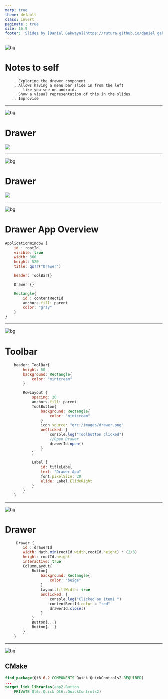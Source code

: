 ```yaml
---
marp: true
theme: default
class: invert
paginate : true
size: 16:9
footer: 'Slides by [Daniel Gakwaya](https://rutura.github.io/daniel.gakwaya/) at [LearnQtGuide](https://www.learnqt.guide/)'
---
```

![bg](images/slide_background.png)
# Notes to self
        . Exploring the drawer component
        . Allows having a menu bar slide in from the left
            like you see on android.
        . Show a visual representation of this in the slides
        . Improvise  

        
---
![bg](images/slide_background.png)
# Drawer
![](images/1.png)

---

![bg](images/slide_background.png)
# Drawer
![](images/2.png)

---
![bg](images/slide_background.png)
# Drawer App Overview
```qml
ApplicationWindow {
    id : rootId
    visible: true
    width: 360
    height: 520
    title: qsTr("Drawer")

    header: ToolBar{}

    Drawer {}

    Rectangle{
        id : contentRectId
        anchors.fill: parent
        color: "gray"
    }
}
```

---

![bg](images/slide_background.png)
# Toolbar
```qml
    header: ToolBar{
        height: 50
        background: Rectangle{
            color: "mintcream"
        }

        RowLayout {
            spacing: 20
            anchors.fill: parent
            ToolButton{
                background: Rectangle{
                    color: "mintcream"
                }
                icon.source: "qrc:/images/drawer.png"
                onClicked: {
                    console.log("Toolbutton clicked")
                    //Open Drawer
                    drawerId.open()
                }
            }

            Label {
                id: titleLabel
                text: "Drawer App"
                font.pixelSize: 20
                elide: Label.ElideRight
            }
        }
    }
```

---


![bg](images/slide_background.png)
# Drawer
```qml
     Drawer {
        id : drawerId
        width: Math.min(rootId.width,rootId.height) * (2/3)
        height: rootId.height
        interactive: true
        ColumnLayout{
            Button{
                background: Rectangle{
                    color: "beige"
                }
                Layout.fillWidth: true
                onClicked: {
                    console.log("Clicked on item1 ")
                    contentRectId.color = "red"
                    drawerId.close()
                }
            }
            Button{...}
            Button{...}
        }
    }
```

---

![bg](images/slide_background.png)
## CMake
```cmake
find_package(Qt6 6.2 COMPONENTS Quick QuickControls2 REQUIRED)
...
target_link_libraries(app2-Button
    PRIVATE Qt6::Quick Qt6::QuickControls2)

```

